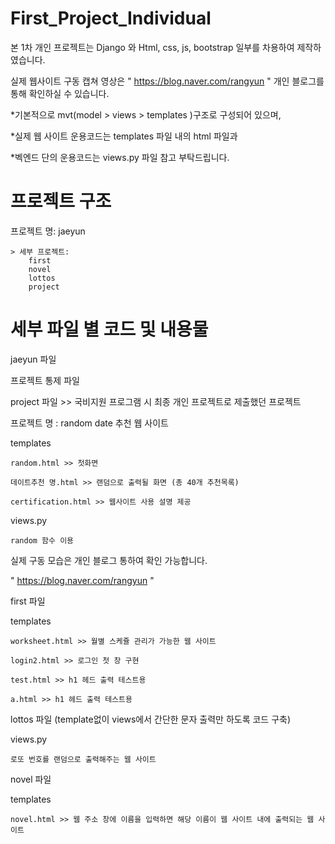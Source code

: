# First_Project_Individual

본 1차 개인 프로젝트는 Django 와 Html, css, js, bootstrap 일부를 차용하여 제작하였습니다.

실제 웹사이트 구동 캡쳐 영상은 "   https://blog.naver.com/rangyun    " 개인 블로그를 통해 확인하실 수 있습니다.
  
  *기본적으로 mvt(model > views > templates )구조로 구성되어 있으며, 
  
  *실제 웹 사이트 운용코드는 templates 파일 내의 html 파일과
  
  *벡엔드 단의 운용코드는 views.py 파일 참고 부탁드립니다.


# 프로젝트 구조

  프로젝트 명: jaeyun 
  
    > 세부 프로젝트: 
        first 
        novel 
        lottos  
        project
 
 
# 세부 파일 별 코드 및 내용물 
 
jaeyun 파일

  프로젝트 통제 파일


project 파일 >> 국비지원 프로그램 시 최종 개인 프로젝트로 제출했던 프로젝트

  프로젝트 명 : random date 추천 웹 사이트
  
  templates
  
    random.html >> 첫화면
    
    데이트추천 명.html >> 랜덤으로 출력될 화면 (총 40개 추천목록)
    
    certification.html >> 웹사이트 사용 설명 제공
  
  
  views.py
  
    random 함수 이용
   
   실제 구동 모습은 개인 블로그 통하여 확인 가능합니다.
   
   "   https://blog.naver.com/rangyun    "
   
   

first 파일

  templates
  
    worksheet.html >> 월별 스케쥴 관리가 가능한 웹 사이트
    
    login2.html >> 로그인 첫 창 구현
    
    test.html >> h1 헤드 출력 테스트용 
    
    a.html >> h1 헤드 출력 테스트용 


lottos 파일 (template없이 views에서 간단한 문자 출력만 하도록 코드 구축)

  views.py
  
    로또 번호를 랜덤으로 출력해주는 웹 사이트


novel 파일

  templates
  
    novel.html >> 웹 주소 창에 이름을 입력하면 해당 이름이 웹 사이트 내에 출력되는 웹 사이트
    


